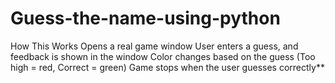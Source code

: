 # Guess-the-name-using-python
How This Works
Opens a real game window 
User enters a guess, and feedback is shown in the window
Color changes based on the guess (Too high = red, Correct = green)
Game stops when the user guesses correctly**
